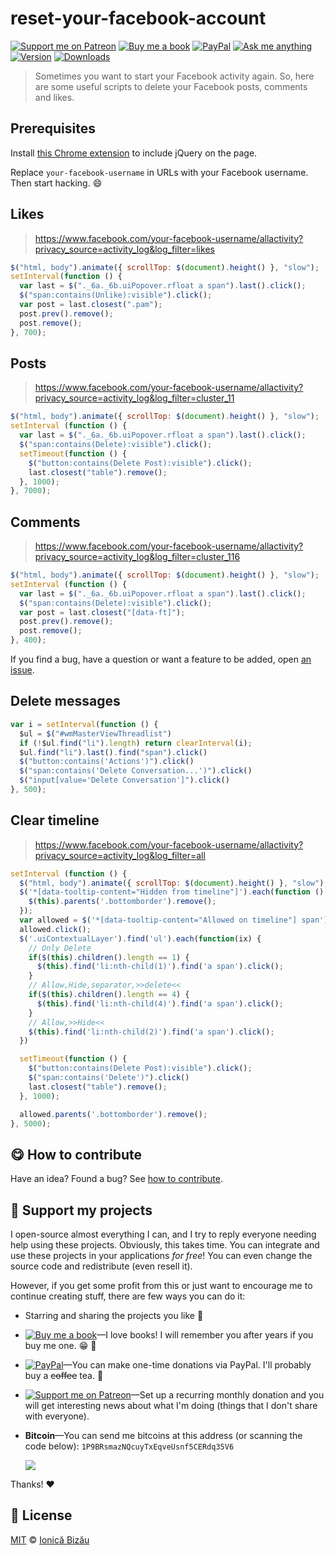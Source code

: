 <!-- Please do not edit this file. Edit the `blah` field in the `package.json` instead. If in doubt, open an issue. -->


# reset-your-facebook-account

 [![Support me on Patreon][badge_patreon]][patreon] [![Buy me a book][badge_amazon]][amazon] [![PayPal][badge_paypal_donate]][paypal-donations] [![Ask me anything](https://img.shields.io/badge/ask%20me-anything-1abc9c.svg)](https://github.com/IonicaBizau/ama) [![Version](https://img.shields.io/npm/v/reset-your-facebook-account.svg)](https://www.npmjs.com/package/reset-your-facebook-account) [![Downloads](https://img.shields.io/npm/dt/reset-your-facebook-account.svg)](https://www.npmjs.com/package/reset-your-facebook-account)

> Sometimes you want to start your Facebook activity again. So, here are some useful scripts to delete your Facebook posts, comments and likes.

## Prerequisites


Install [this Chrome extension](https://chrome.google.com/webstore/detail/jquery-injector/indebdooekgjhkncmgbkeopjebofdoid?hl=en) to include jQuery on the page.


Replace `your-facebook-username` in URLs with your Facebook username. Then start hacking. :smile:

## Likes

> https://www.facebook.com/your-facebook-username/allactivity?privacy_source=activity_log&log_filter=likes

```js
$("html, body").animate({ scrollTop: $(document).height() }, "slow");
setInterval(function () {
  var last = $("._6a._6b.uiPopover.rfloat a span").last().click();
  $("span:contains(Unlike):visible").click();
  var post = last.closest(".pam");
  post.prev().remove();
  post.remove();
}, 700);
```

## Posts

> https://www.facebook.com/your-facebook-username/allactivity?privacy_source=activity_log&log_filter=cluster_11

```js
$("html, body").animate({ scrollTop: $(document).height() }, "slow");
setInterval (function () {
  var last = $("._6a._6b.uiPopover.rfloat a span").last().click();
  $("span:contains(Delete):visible").click();
  setTimeout(function () {
    $("button:contains(Delete Post):visible").click();
    last.closest("table").remove();
  }, 1000);
}, 7000);
```

## Comments

> https://www.facebook.com/your-facebook-username/allactivity?privacy_source=activity_log&log_filter=cluster_116

```js
$("html, body").animate({ scrollTop: $(document).height() }, "slow");
setInterval (function () {
  var last = $("._6a._6b.uiPopover.rfloat a span").last().click();
  $("span:contains(Delete):visible").click();
  var post = last.closest("[data-ft]");
  post.prev().remove();
  post.remove();
}, 400);
```


If you find a bug, have a question or want a feature to be added, open [an issue](https://github.com/IonicaBizau/reset-your-facebook-account/issues).

## Delete messages

```js
var i = setInterval(function () {
  $ul = $("#wmMasterViewThreadlist")
  if (!$ul.find("li").length) return clearInterval(i);
  $ul.find("li").last().find("span").click()
  $("button:contains('Actions')").click()
  $("span:contains('Delete Conversation...')").click()
  $("input[value='Delete Conversation']").click()
}, 500);
```

## Clear timeline

> https://www.facebook.com/your-facebook-username/allactivity?privacy_source=activity_log&log_filter=all

```js
setInterval (function () {
  $("html, body").animate({ scrollTop: $(document).height() }, "slow");
  $('*[data-tooltip-content="Hidden from timeline"]').each(function () {
    $(this).parents('.bottomborder').remove();
  });
  var allowed = $('*[data-tooltip-content="Allowed on timeline"] span').last();
  allowed.click();
  $('.uiContextualLayer').find('ul').each(function(ix) {
    // Only Delete
    if($(this).children().length == 1) {
      $(this).find('li:nth-child(1)').find('a span').click();
    }
    // Allow,Hide,separator,>>delete<<
    if($(this).children().length == 4) {
      $(this).find('li:nth-child(4)').find('a span').click();
    }
    // Allow,>>Hide<<
    $(this).find('li:nth-child(2)').find('a span').click();
  })

  setTimeout(function () {
    $("button:contains(Delete Post):visible").click();
    $("span:contains('Delete')").click()
    last.closest("table").remove();
  }, 1000);

  allowed.parents('.bottomborder').remove();
}, 5000);

```


## :yum: How to contribute
Have an idea? Found a bug? See [how to contribute][contributing].


## :sparkling_heart: Support my projects

I open-source almost everything I can, and I try to reply everyone needing help using these projects. Obviously,
this takes time. You can integrate and use these projects in your applications *for free*! You can even change the source code and redistribute (even resell it).

However, if you get some profit from this or just want to encourage me to continue creating stuff, there are few ways you can do it:

 - Starring and sharing the projects you like :rocket:
 - [![Buy me a book][badge_amazon]][amazon]—I love books! I will remember you after years if you buy me one. :grin: :book:
 - [![PayPal][badge_paypal]][paypal-donations]—You can make one-time donations via PayPal. I'll probably buy a ~~coffee~~ tea. :tea:
 - [![Support me on Patreon][badge_patreon]][patreon]—Set up a recurring monthly donation and you will get interesting news about what I'm doing (things that I don't share with everyone).
 - **Bitcoin**—You can send me bitcoins at this address (or scanning the code below): `1P9BRsmazNQcuyTxEqveUsnf5CERdq35V6`

    ![](https://i.imgur.com/z6OQI95.png)

Thanks! :heart:



## :scroll: License

[MIT][license] © [Ionică Bizău][website]

[badge_patreon]: http://ionicabizau.github.io/badges/patreon.svg
[badge_amazon]: http://ionicabizau.github.io/badges/amazon.svg
[badge_paypal]: http://ionicabizau.github.io/badges/paypal.svg
[badge_paypal_donate]: http://ionicabizau.github.io/badges/paypal_donate.svg
[patreon]: https://www.patreon.com/ionicabizau
[amazon]: http://amzn.eu/hRo9sIZ
[paypal-donations]: https://www.paypal.com/cgi-bin/webscr?cmd=_s-xclick&hosted_button_id=RVXDDLKKLQRJW
[donate-now]: http://i.imgur.com/6cMbHOC.png

[license]: http://showalicense.com/?fullname=Ionic%C4%83%20Biz%C4%83u%20%3Cbizauionica%40gmail.com%3E%20(https%3A%2F%2Fionicabizau.net)&year=2014#license-mit
[website]: https://ionicabizau.net
[contributing]: /CONTRIBUTING.md
[docs]: /DOCUMENTATION.md
